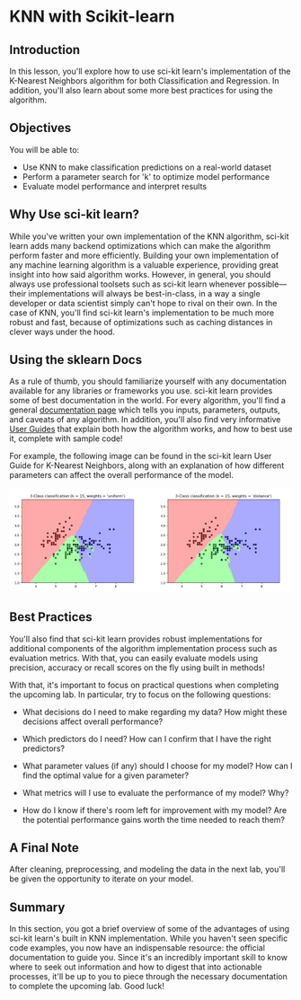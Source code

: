 
# KNN with Scikit-learn

## Introduction

In this lesson, you'll explore how to use sci-kit learn's implementation of the K-Nearest Neighbors algorithm for both Classification and Regression. In addition, you'll also learn about some more best practices for using the algorithm. 

## Objectives

You will be able to:

* Use KNN to make classification predictions on a real-world dataset
* Perform a parameter search for 'k' to optimize model performance
* Evaluate model performance and interpret results

## Why Use sci-kit learn?

While you've written your own implementation of the KNN algorithm, sci-kit learn adds many backend optimizations which can make the algorithm perform faster and more efficiently. Building your own implementation of any machine learning algorithm is a valuable experience, providing great insight into how said algorithm works.  However, in general, you should always use professional toolsets such as sci-kit learn whenever possible&mdash;their implementations will always be best-in-class, in a way a single developer or data scientist simply can't hope to rival on their own. In the case of KNN, you'll find sci-kit learn's implementation to be much more robust and fast, because of optimizations such as caching distances in clever ways under the hood. 

## Using the sklearn Docs

As a rule of thumb, you should familiarize yourself with any documentation available for any libraries or frameworks you use. sci-kit learn provides some of best documentation in the world. For every algorithm, you'll find a general [documentation page](https://scikit-learn.org/stable/modules/generated/sklearn.neighbors.KNeighborsClassifier.html) which tells you inputs, parameters, outputs, and caveats of any algorithm. In addition, you'll also find very informative [User Guides](https://scikit-learn.org/stable/modules/neighbors.html#classification) that explain both how the algorithm works, and how to best use it, complete with sample code! 

For example, the following image can be found in the sci-kit learn User Guide for K-Nearest Neighbors, along with an explanation of how different parameters can affect the overall performance of the model. 

<img src='knn_docs.png'>

## Best Practices

You'll also find that sci-kit learn provides robust implementations for additional components of the algorithm implementation process such as evaluation metrics. With that, you can easily evaluate models using precision, accuracy or recall scores on the fly using built in methods!

With that, it's important to focus on practical questions when completing the upcoming lab. In particular, try to focus on the following questions:

* What decisions do I need to make regarding my data? How might these decisions affect overall performance?

* Which predictors do I need? How can I confirm that I have the right predictors?

* What parameter values (if any) should I choose for my model? How can I find the optimal value for a given parameter?

* What metrics will I use to evaluate the performance of my model? Why?

* How do I know if there's room left for improvement with my model? Are the potential performance gains worth the time needed to reach them?


## A Final Note

After cleaning, preprocessing, and modeling the data in the next lab, you'll be given the opportunity to iterate on your model. 

## Summary 
In this section, you got a brief overview of some of the advantages of using sci-kit learn's built in KNN implementation. While you haven't seen specific code examples, you now have an indispensable resource: the official documentation to guide you. Since it's an incredibly important skill to know where to seek out information and how to digest that into actionable processes, it'll be up to you to piece through the necessary documentation to complete the upcoming lab. Good luck!
